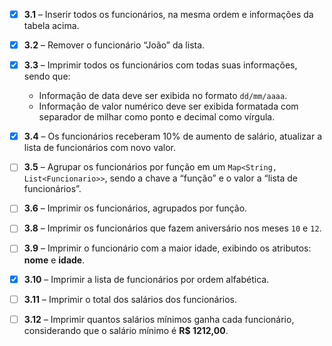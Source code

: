 - [x] **3.1** – Inserir todos os funcionários, na mesma ordem e informações da tabela acima.
- [x] **3.2** – Remover o funcionário “João” da lista.
- [x] **3.3** – Imprimir todos os funcionários com todas suas informações, sendo que:
  - Informação de data deve ser exibida no formato `dd/mm/aaaa`.
  - Informação de valor numérico deve ser exibida formatada com separador de milhar como ponto e decimal como vírgula.
- [x] **3.4** – Os funcionários receberam 10% de aumento de salário, atualizar a lista de funcionários com novo valor.
- [ ] **3.5** – Agrupar os funcionários por função em um `Map<String, List<Funcionario>>`, sendo a chave a “função” e o valor a “lista de funcionários”.
- [ ] **3.6** – Imprimir os funcionários, agrupados por função.
- [ ] **3.8** – Imprimir os funcionários que fazem aniversário nos meses `10` e `12`.
- [ ] **3.9** – Imprimir o funcionário com a maior idade, exibindo os atributos: **nome** e **idade**.
- [x] **3.10** – Imprimir a lista de funcionários por ordem alfabética.
- [ ] **3.11** – Imprimir o total dos salários dos funcionários.
- [ ] **3.12** – Imprimir quantos salários mínimos ganha cada funcionário, considerando que o salário mínimo é **R$ 1212,00**.

